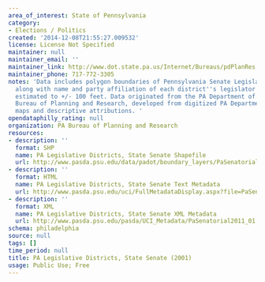 ```yaml
---
area_of_interest: State of Pennsylvania
category:
- Elections / Politics
created: '2014-12-08T21:55:27.009532'
license: License Not Specified
maintainer: null
maintainer_email: ''
maintainer_link: http://www.dot.state.pa.us/Internet/Bureaus/pdPlanRes.nsf/PlanningAndResearchHomePage?OpenFrameset
maintainer_phone: 717-772-3305
notes: 'Data includes polygon boundaries of Pennsylvania Senate Legislative Districts,
  along with name and party affiliation of each district''s legislator. Accuracy is
  estimated to +/- 100 feet. Data originated from the PA Department of Transportation,
  Bureau of Planning and Research, developed from digitized PA Department of State
  maps and descriptive attributions. '
opendataphilly_rating: null
organization: PA Bureau of Planning and Research
resources:
- description: ''
  format: SHP
  name: PA Legislative Districts, State Senate Shapefile
  url: http://www.pasda.psu.edu/data/padot/boundary_layers/PaSenatorial2011_01.zip
- description: ''
  format: HTML
  name: PA Legislative Districts, State Senate Text Metadata
  url: http://www.pasda.psu.edu/uci/FullMetadataDisplay.aspx?file=PaSenatorial2011_01.xml
- description: ''
  format: XML
  name: PA Legislative Districts, State Senate XML Metadata
  url: http://www.pasda.psu.edu/pasda/UCI_Metadata/PaSenatorial2011_01.xml
schema: philadelphia
source: null
tags: []
time_period: null
title: PA Legislative Districts, State Senate (2001)
usage: Public Use; Free
---
```

